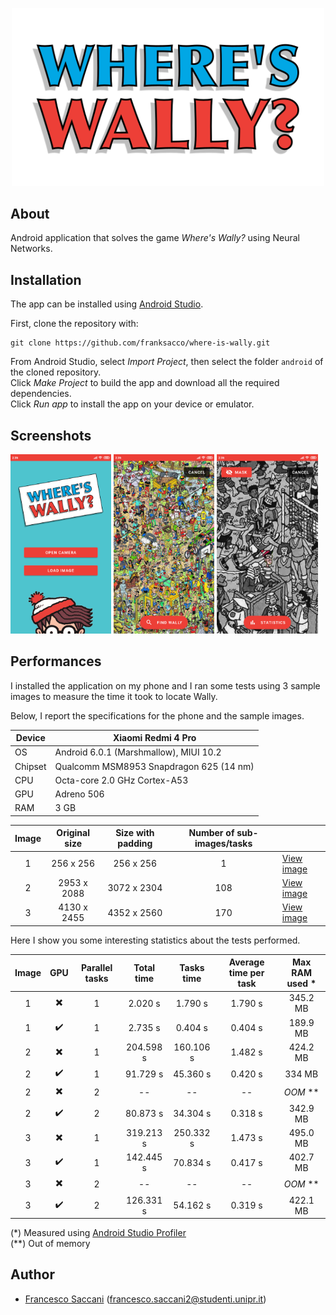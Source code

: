 <p align="center"><img src="android/graphics/icon.png" width="500" alt="Logo"></p>


## About
Android application that solves the game _Where's Wally?_ using Neural Networks.


## Installation
The app can be installed using [Android Studio](https://developer.android.com/studio).

First, clone the repository with:
```
git clone https://github.com/franksacco/where-is-wally.git
```
From Android Studio, select *Import Project*, then select the folder `android` of the cloned repository.\
Click *Make Project* to build the app and download all the required dependencies.\
Click *Run app* to install the app on your device or emulator.


## Screenshots

<p float="left">
  <img width="32%" src="android/graphics/screenshot_1.png" alt="Screeshot 1">
  <img width="32%" src="android/graphics/screenshot_2.png" alt="Screeshot 2">
  <img width="32%" src="android/graphics/screenshot_3.png" alt="Screeshot 3">
</p>



## Performances

I installed the application on my phone and I ran some tests using 3 sample images to measure the time it took to locate Wally.

Below, I report the specifications for the phone and the sample images.

| Device  | Xiaomi Redmi 4 Pro                      |
| ------- | --------------------------------------- |
| OS      | Android 6.0.1 (Marshmallow), MIUI 10.2  |
| Chipset | Qualcomm MSM8953 Snapdragon 625 (14 nm) |
| CPU     | Octa-core 2.0 GHz Cortex-A53            |
| GPU     | Adreno 506                              |
| RAM     | 3 GB                                    |

| Image | Original size | Size with padding | Number of sub-images/tasks |                                              |
| :---: | :-----------: | :---------------: | :------------------------: | -------------------------------------------- |
| 1     | 256 x 256     | 256 x 256         | 1                          | [View image](data/256x256/16_image.jpg)      |
| 2     | 2953 x 2088   | 3072 x 2304       | 108                        | [View image](data/old_original/20_image.jpg) |
| 3     | 4130 x 2455   | 4352 x 2560       | 170                        | [View image](data/original/02_image.jpg)     |

Here I show you some interesting statistics about the tests performed.

| Image | GPU                      | Parallel tasks | Total time | Tasks time | Average time per task | Max RAM used * |
| :---: | :----------------------: | :------------: | :--------: | :--------: | :-------------------: | :------------: |
| 1     | :heavy_multiplication_x: | 1              | 2.020 s    | 1.790 s    | 1.790 s               | 345.2 MB       |
| 1     | :heavy_check_mark:       | 1              | 2.735 s    | 0.404 s    | 0.404 s               | 189.9 MB       |
| 2     | :heavy_multiplication_x: | 1              | 204.598 s  | 160.106 s  | 1.482 s               | 424.2 MB       |
| 2     | :heavy_check_mark:       | 1              | 91.729 s   | 45.360 s   | 0.420 s               | 334 MB         |
| 2     | :heavy_multiplication_x: | 2              | --         | --         | --                    | *OOM* \*\*     |
| 2     | :heavy_check_mark:       | 2              | 80.873 s   | 34.304 s   | 0.318 s               | 342.9 MB       |
| 3     | :heavy_multiplication_x: | 1              | 319.213 s  | 250.332 s  | 1.473 s               | 495.0 MB       |
| 3     | :heavy_check_mark:       | 1              | 142.445 s  | 70.834 s   | 0.417 s               | 402.7 MB       |
| 3     | :heavy_multiplication_x: | 2              | --         | --         | --                    | *OOM* \*\*     |
| 3     | :heavy_check_mark:       | 2              | 126.331 s  | 54.162 s   | 0.319 s               | 422.1 MB       |

(\*) Measured using [Android Studio Profiler](https://developer.android.com/studio/profile/android-profiler)\
(\*\*) Out of memory


## Author
 - [Francesco Saccani](https://github.com/franksacco) (francesco.saccani2@studenti.unipr.it)
